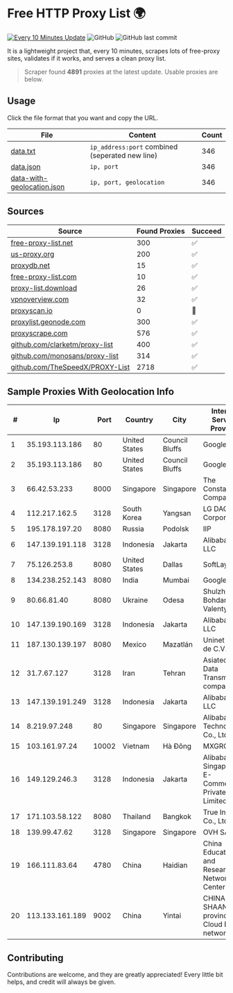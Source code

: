 
# Free HTTP Proxy List 🌍

[![Every 10 Minutes Update](https://github.com/mertguvencli/http-proxy-list/actions/workflows/main.yml/badge.svg?branch=main)](https://github.com/mertguvencli/http-proxy-list/actions/workflows/main.yml)
![GitHub](https://img.shields.io/github/license/mertguvencli/http-proxy-list)
![GitHub last commit](https://img.shields.io/github/last-commit/mertguvencli/http-proxy-list)

It is a lightweight project that, every 10 minutes, scrapes lots of free-proxy sites, validates if it works, and serves a clean proxy list.


> Scraper found **4891** proxies at the latest update. Usable proxies are below.

## Usage

Click the file format that you want and copy the URL.


|File|Content|Count|
|----|-------|-----|
|[data.txt](https://raw.githubusercontent.com/mertguvencli/http-proxy-list/main/proxy-list/data.txt)|`ip_address:port` combined (seperated new line)|346|
|[data.json](https://raw.githubusercontent.com/mertguvencli/http-proxy-list/main/proxy-list/data.json)|`ip, port`|346|
|[data-with-geolocation.json](https://raw.githubusercontent.com/mertguvencli/http-proxy-list/main/proxy-list/data-with-geolocation.json)|`ip, port, geolocation`|346|

## Sources

|Source|Found Proxies|Succeed|
|------|-------------|-------|
|[free-proxy-list.net](https://free-proxy-list.net)|300|✅|
|[us-proxy.org](https://www.us-proxy.org)|200|✅|
|[proxydb.net](http://proxydb.net)|15|✅|
|[free-proxy-list.com](https://free-proxy-list.com/?page=&port=&type%5B%5D=http&type%5B%5D=https&up_time=0&search=Search)|10|✅|
|[proxy-list.download](https://www.proxy-list.download/HTTP)|26|✅|
|[vpnoverview.com](https://vpnoverview.com/privacy/anonymous-browsing/free-proxy-servers)|32|✅|
|[proxyscan.io](https://www.proxyscan.io)|0|🚫|
|[proxylist.geonode.com](https://proxylist.geonode.com/api/proxy-list?limit=300&page=1&sort_by=lastChecked&sort_type=desc&protocols=http,https)|300|✅|
|[proxyscrape.com](https://api.proxyscrape.com/v2/?request=displayproxies&protocol=http&timeout=10000&country=all&ssl=all&anonymity=all)|576|✅|
|[github.com/clarketm/proxy-list](https://raw.githubusercontent.com/clarketm/proxy-list/master/proxy-list-raw.txt)|400|✅|
|[github.com/monosans/proxy-list](https://raw.githubusercontent.com/monosans/proxy-list/main/proxies/http.txt)|314|✅|
|[github.com/TheSpeedX/PROXY-List](https://raw.githubusercontent.com/TheSpeedX/PROXY-List/master/http.txt)|2718|✅|


## Sample Proxies With Geolocation Info

|#|Ip|Port|Country|City|Internet Service Provider|
|-|--|----|-------|----|-------------------------|
|1|35.193.113.186|80|United States|Council Bluffs|Google LLC|
|2|35.193.113.186|80|United States|Council Bluffs|Google LLC|
|3|66.42.53.233|8000|Singapore|Singapore|The Constant Company|
|4|112.217.162.5|3128|South Korea|Yangsan|LG DACOM Corporation|
|5|195.178.197.20|8080|Russia|Podolsk|IIP|
|6|147.139.191.118|3128|Indonesia|Jakarta|Alibaba.com LLC|
|7|75.126.253.8|8080|United States|Dallas|SoftLayer|
|8|134.238.252.143|8080|India|Mumbai|Google LLC|
|9|80.66.81.40|8080|Ukraine|Odesa|Shulzhenko Bohdana Valentynivna|
|10|147.139.190.169|3128|Indonesia|Jakarta|Alibaba.com LLC|
|11|187.130.139.197|8080|Mexico|Mazatlán|Uninet S.A. de C.V.|
|12|31.7.67.127|3128|Iran|Tehran|Asiatech Data Transmission company|
|13|147.139.191.249|3128|Indonesia|Jakarta|Alibaba.com LLC|
|14|8.219.97.248|80|Singapore|Singapore|Alibaba (US) Technology Co., Ltd.|
|15|103.161.97.24|10002|Vietnam|Hà Đông|MXGROUP|
|16|149.129.246.3|3128|Indonesia|Jakarta|Alibaba.com Singapore E-Commerce Private Limited|
|17|171.103.58.122|8080|Thailand|Bangkok|True Internet Co., Ltd.|
|18|139.99.47.62|3128|Singapore|Singapore|OVH SAS|
|19|166.111.83.64|4780|China|Haidian|China Education and Research Network Center|
|20|113.133.161.189|9002|China|Yintai|CHINANET SHAANXI province Cloud Base network|



## Contributing

Contributions are welcome, and they are greatly appreciated! Every
little bit helps, and credit will always be given.

